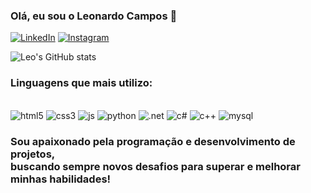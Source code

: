 ### Olá, eu sou o Leonardo Campos 👋

[![LinkedIn](https://img.shields.io/badge/LinkedIn-0077B5?style=for-the-badge&logo=linkedin&logoColor=white)](https://www.linkedin.com/in/leonardocamposdealmeida/)
[![Instagram](https://img.shields.io/badge/Instagram-E4405F?style=for-the-badge&logo=instagram&logoColor=white)](https://www.instagram.com/notleeoo/)

![Leo's GitHub stats](https://github-readme-stats.vercel.app/api?username=devLGN&show_icons=true&theme=tokyonight)

### Linguagens que mais utilizo: 
<div style="display: inline_block"><br/>
  <img oling="center" alt="html5" src="https://img.shields.io/badge/HTML5-E34F26?style=for-the-badge&logo=html5&logoColor=white"/>
  <img oling="center" alt="css3" src="https://img.shields.io/badge/CSS3-1572B6?style=for-the-badge&logo=css3&logoColor=white"/>
  <img oling="center" alt="js" src="https://img.shields.io/badge/JavaScript-323330?style=for-the-badge&logo=javascript&logoColor=F7DF1E"/>
  <img oling="center" alt="python" src="https://img.shields.io/badge/Python-14354C?style=for-the-badge&logo=python&logoColor=white"/>
  <img oling="center" alt=".net" src="https://img.shields.io/badge/.NET-5C2D91?style=for-the-badge&logo=.net&logoColor=white"/>
  <img oling="center" alt="c#" src="https://img.shields.io/badge/C%23-239120?style=for-the-badge&logo=c-sharp&logoColor=white"/>
  <img oling="center" alt="c++" src="https://img.shields.io/badge/C%2B%2B-00599C?style=for-the-badge&logo=c%2B%2B&logoColor=white"/>
  <img oling="center" alt="mysql" src="https://img.shields.io/badge/MySQL-00000F?style=for-the-badge&logo=mysql&logoColor=white"/>
</div>

### Sou apaixonado pela programação e desenvolvimento de projetos, <br/> buscando sempre novos desafios para superar e melhorar minhas habilidades!
